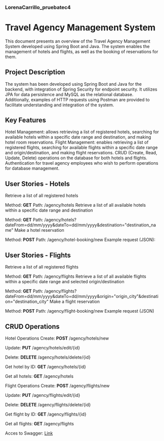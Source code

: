 ### LorenaCarrillo_pruebatec4

# Travel Agency Management System
This document presents an overview of the Travel Agency Management System developed using Spring Boot and Java. The system enables the management of hotels and flights, as well as the booking of reservations for them.

## Project Description
The system has been developed using Spring Boot and Java for the backend, with integration of Spring Security for endpoint security. It utilizes JPA for data persistence and MySQL as the relational database. Additionally, examples of HTTP requests using Postman are provided to facilitate understanding and integration of the system.

## Key Features
Hotel Management: allows retrieving a list of registered hotels, searching for available hotels within a specific date range and destination, and making hotel room reservations.
Flight Management: enables retrieving a list of registered flights, searching for available flights within a specific date range and origin/destination, and making flight reservations.
CRUD (Create, Read, Update, Delete) operations on the database for both hotels and flights.
Authentication for travel agency employees who wish to perform operations for database management.

## User Stories - Hotels
Retrieve a list of all registered hotels

Method: **GET**
Path: /agency/hotels
Retrieve a list of all available hotels within a specific date range and destination

Method: **GET**
Path: /agency/hotels?dateFrom=dd/mm/yyyy&dateTo=dd/mm/yyyy&destination="destination_name"
Make a hotel reservation

Method: **POST**
Path: /agency/hotel-booking/new
Example request (JSON):

## User Stories - Flights
Retrieve a list of all registered flights

Method: **GET**
Path: /agency/flights
Retrieve a list of all available flights within a specific date range and selected origin/destination

Method: **GET**
Path: /agency/flights?dateFrom=dd/mm/yyyy&dateTo=dd/mm/yyyy&origin="origin_city"&destination="destination_city"
Make a flight reservation

Method: **POST**
Path: /agency/flight-booking/new
Example request (JSON)

## CRUD Operations

Hotel Operations
Create: **POST** /agency/hotels/new

Update: **PUT** /agency/hotels/edit/{id}

Delete: **DELETE** /agency/hotels/delete/{id}

Get hotel by ID: **GET** /agency/hotels/{id}

Get all hotels: **GET** /agency/hotels

Flight Operations
Create: **POST** /agency/flights/new

Update: **PUT** /agency/flights/edit/{id}

Delete: **DELETE** /agency/flights/delete/{id}

Get flight by ID: **GET** /agency/flights/{id}

Get all flights: **GET** /agency/flights


Acces to Swagger: [Link](http://localhost:8080/doc/swagger-ui/index.html)
